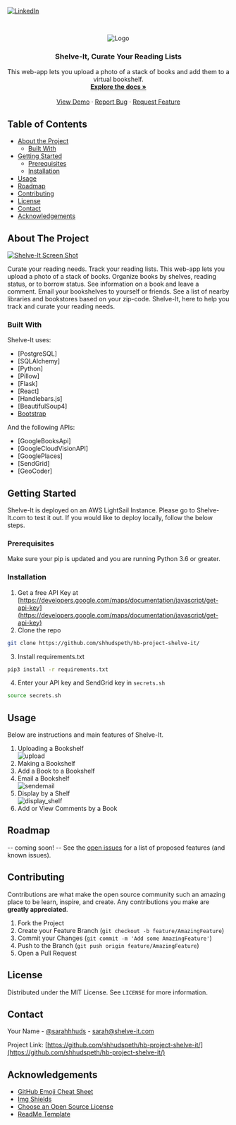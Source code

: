<!-- THANKS TO https://github.com/othneildrew/Best-README-Template/blob/master/README.md for the README template!]>

<!-- PROJECT SHIELDS -->
<!--
*** I'm using markdown "reference style" links for readability.
*** Reference links are enclosed in brackets [ ] instead of parentheses ( ).
*** See the bottom of this document for the declaration of the reference variables
*** for contributors-url, forks-url, etc. This is an optional, concise syntax you may use.
*** https://www.markdownguide.org/basic-syntax/#reference-style-links
-->

[![LinkedIn][linkedin-shield]][linkedin-url]
 
  
  
  <!-- PROJECT LOGO -->
<br />
<p align="center">
    <img src="https://github.com/shhudspeth/hb-project-shelve-it/blob/master/static/images/CurateLogo.png" alt="Logo">


  <h3 align="center">Shelve-It, Curate Your Reading Lists</h3>

  <p align="center">
  This web-app lets you upload a photo of a stack of books and add them to a virtual bookshelf. 
    <br />
    <a href="https://github.com/shhudspeth/hb-project-shelve-it"><strong>Explore the docs »</strong></a>
    <br />
    <br />
    <a href="https://youtu.be/ZxeXyDhHanE">View Demo</a>
    ·
    <a href="https://github.com/shhudspeth/hb-project-shelve-it/issues">Report Bug</a>
    ·
    <a href="https://github.com/shhudspeth/hb-project-shelve-it/issues">Request Feature</a>
  </p>
</p>



<!-- TABLE OF CONTENTS -->
## Table of Contents

* [About the Project](#about-the-project)
  * [Built With](#built-with)
* [Getting Started](#getting-started)
  * [Prerequisites](#prerequisites)
  * [Installation](#installation)
* [Usage](#usage)
* [Roadmap](#roadmap)
* [Contributing](#contributing)
* [License](#license)
* [Contact](#contact)
* [Acknowledgements](#acknowledgements)



<!-- ABOUT THE PROJECT -->
## About The Project

[![Shelve-It Screen Shot][product-screenshot]](https://shelve-it.com)

Curate your reading needs. Track your reading lists. This web-app lets you upload a photo of a stack of books. Organize books by shelves, reading status, or to borrow status. See information on a book and leave a comment. Email your bookshelves to yourself or friends. See a list of nearby libraries and bookstores based on your zip-code. Shelve-It, here to help you track and curate your reading needs.

### Built With
Shelve-It uses:
* [PostgreSQL]
* [SQLAlchemy]
* [Python]
* [Pillow]
* [Flask]
* [React]
* [Handlebars.js]
* [BeautifulSoup4]
* [Bootstrap](https://getbootstrap.com)

And the following APIs:
* [GoogleBooksApi]
* [GoogleCloudVisionAPI]
* [GooglePlaces]
* [SendGrid]
* [GeoCoder]





<!-- GETTING STARTED -->
## Getting Started

Shelve-It is deployed on an AWS LightSail Instance. Please go to Shelve-It.com to test it out. If you would like to deploy locally, follow the below steps. 

### Prerequisites

Make sure your pip is updated and you are running Python 3.6 or greater. 


### Installation

1. Get a free API Key at [https://developers.google.com/maps/documentation/javascript/get-api-key](https://developers.google.com/maps/documentation/javascript/get-api-key)
2. Clone the repo
```sh
git clone https://github.com/shhudspeth/hb-project-shelve-it/
```
3. Install requirements.txt
```sh
pip3 install -r requirements.txt
```
4. Enter your API key and SendGrid key in `secrets.sh`
```sh
source secrets.sh
```



<!-- USAGE EXAMPLES -->
## Usage

Below are instructions and main features of Shelve-It. 

<ol>
  <li> Uploading a Bookshelf </li>
  <img src="static/images/uploadstatus.png" alt="upload" >
  <li> Making a Bookshelf </li>

  <li> Add a Book to a Bookshelf </li>
  <li> Email a Bookshelf </li>
  <img src="static/images/sendemail.png" alt="sendemail" >
  <li> Display by a Shelf </li>
  <img src="static/images/Displayshelf.png" alt="display_shelf" >
  <li> Add or View Comments by a Book </li>
</ol>





<!-- ROADMAP -->
## Roadmap
-- coming soon! --
See the [open issues](ttps://github.com/shhudspeth/hb-project-shelve-it/issues) for a list of proposed features (and known issues).



<!-- CONTRIBUTING -->
## Contributing

Contributions are what make the open source community such an amazing place to be learn, inspire, and create. Any contributions you make are **greatly appreciated**.

1. Fork the Project
2. Create your Feature Branch (`git checkout -b feature/AmazingFeature`)
3. Commit your Changes (`git commit -m 'Add some AmazingFeature'`)
4. Push to the Branch (`git push origin feature/AmazingFeature`)
5. Open a Pull Request



<!-- LICENSE -->
## License

Distributed under the MIT License. See `LICENSE` for more information.



<!-- CONTACT -->
## Contact

Your Name - [@sarahhhuds](https://twitter.com/sarahhhuds) - sarah@shelve-it.com

Project Link: [https://github.com/shhudspeth/hb-project-shelve-it/](https://github.com/shhudspeth/hb-project-shelve-it/)



<!-- ACKNOWLEDGEMENTS -->
## Acknowledgements
* [GitHub Emoji Cheat Sheet](https://www.webpagefx.com/tools/emoji-cheat-sheet)
* [Img Shields](https://shields.io)
* [Choose an Open Source License](https://choosealicense.com)
* [ReadMe Template](https://github.com/othneildrew/Best-README-Template/blob/master/README.md)






<!-- MARKDOWN LINKS & IMAGES -->
<!-- https://www.markdownguide.org/basic-syntax/#reference-style-links -->

[linkedin-shield]: https://img.shields.io/badge/-LinkedIn-black.svg?style=flat-square&logo=linkedin&colorB=555
[linkedin-url]: https://linkedin.com/in/shhudspeth
[product-screenshot]: static/images/product-screenshot.png
